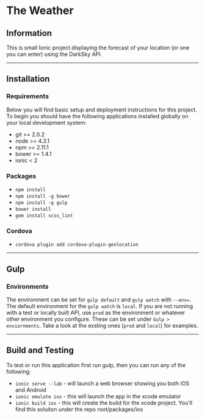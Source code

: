 # The Weather


## Information
This is small Ionic project displaying the forecast of your location (or one you can enter) using the DarkSky API. 

---


## Installation

### Requirements

Below you will find basic setup and deployment instructions for this project. To begin you should have the following applications installed globally on your local development system:

  + git >= 2.0.2
  + node >= 4.3.1
  + npm >= 2.11.1
  + bower >= 1.4.1
  + ionic < 2

### Packages
  + `npm install`
  + `npm install -g bower`
  + `npm install -g gulp`
  + `bower install`
  + `gem install scss_lint`
  
### Cordova
  + `cordova plugin add cordova-plugin-geolocation`
  
---

## Gulp

### Environments

The environment can be set for `gulp default` and `gulp watch` with `--env=`.
The default environment for the `gulp watch` is `local`.  If you are not running with a test or locally built API, use `prod` as the environment or whatever other environment you configure.  These can be set under `Gulp > enviornments`.  Take a look at the exsting ones (`prod` and `local`) for examples.

---

## Build and Testing

To test or run this application first run gulp, then you can run any of the following:
  + `ionic serve --lab` - will launch a web browser showing you both iOS and Android
  + `ionic emulate ios` - this will launch the app in the xcode emulator
  + `ionic build ios` - this will create the build for the xcode project. You'll find this soluiton under the repo root/packages/ios



